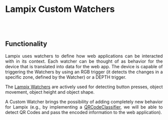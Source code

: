 # Lampix Custom Watchers

<br>
<br>

## Functionality
<div style="text-align: justify">

Lampix uses watchers to define how web applications can be interacted with in its context. 
Each watcher can be thought of as behavior for the device that is translated into data for the web app. 
The device is capable of triggering the Watchers by using an RGB trigger 
(it detects the changes in a specific zone, defined by the Watcher) or a DEPTH trigger.

The [Lampix Watchers](../app-dev/standard-watchers.md) are actively used 
for detecting button presses, object movement, object height and object shape.

A Custom Watcher brings the possibility of adding completely new behavior for Lampix 
(e.g., by implementing a [QRCodeClassifier](./QRCodeDetector-implementation.md), 
we will be able to detect QR Codes and pass the encoded information to the web application).

</div>
